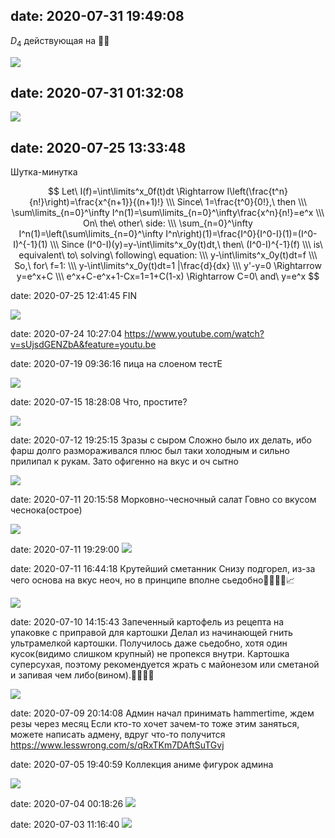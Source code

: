 ## date: 2020-07-31 19:49:08
$D_4$ действующая на 👌🏻

![](/blog/static/img/eE3z77jBV6U.jpg)

## date: 2020-07-31 01:32:08
![](/blog/static/img/0iGqsaZi2CY.jpg)

## date: 2020-07-25 13:33:48
Шутка-минутка

$$
Let\ I(f)=\int\limits^x_0f(t)dt \Rightarrow I\left(\frac{t^n}{n!}\right)=\frac{x^{n+1}}{(n+1)!} \\\
Since\ 1=\frac{t^0}{0!},\ then \\\
\sum\limits_{n=0}^\infty I^n(1)=\sum\limits_{n=0}^\infty\frac{x^n}{n!}=e^x \\\
On\ the\ other\ side: \\\
\sum_{n=0}^\infty I^n(1)=\left(\sum\limits_{n=0}^\infty I^n\right)(1)=\frac{I^0}{I^0-I}(1)=(I^0-I)^{-1}(1) \\\
Since (I^0-I)(y)=y-\int\limits^x_0y(t)dt,\ then\ (I^0-I)^{-1}(f) \\\
is\ equivalent\ to\ solving\ following\ equation: \\\
y-\int\limits^x_0y(t)dt=f \\\
So,\ for\ f=1: \\\
y-\int\limits^x_0y(t)dt=1 |\frac{d}{dx} \\\
y'-y=0 \Rightarrow y=e^x+C \\\
e^x+C-e^x+1-Cx=1=1+C(1-x) \Rightarrow C=0\ and\ y=e^x
$$

date: 2020-07-25 12:41:45
FIN

![](/blog/static/img/LqmznQAokoc.jpg)

date: 2020-07-24 10:27:04
https://www.youtube.com/watch?v=sUjsdGENZbA&feature=youtu.be

date: 2020-07-19 09:36:16
пица на слоеном тестЕ

![](/blog/static/img/8TAxd7Uq_rw.jpg)

date: 2020-07-15 18:28:08
Что, простите?

![](/blog/static/img/h68h5-Dyl-s.jpg)

date: 2020-07-12 19:25:15
Зразы с сыром
Сложно было их делать, ибо фарш долго размораживался плюс был таки холодным и сильно прилипал к рукам. Зато офигенно на вкус и оч сытно

![](/blog/static/img/fLHDs08by3s.jpg)

date: 2020-07-11 20:15:58
Морковно-чесночный салат
Говно со вкусом чеснока(острое)

![](/blog/static/img/QhVNu6lw7SU.jpg)

date: 2020-07-11 19:29:00
![](/blog/static/img/fPQs22ufDTo.jpg)

date: 2020-07-11 16:44:18
Крутейший сметанник
Снизу подгорел, из-за чего основа на вкус неоч, но в принципе вполне сьедобно👍🏻👉🏻📈

![](/blog/static/img/Xc4sl6jSrak.jpg)

date: 2020-07-10 14:15:43
Запеченный картофель из рецепта на упаковке с приправой для картошки
Делал из начинающей гнить ультрамелкой картошки. Получилось даже сьедобно, хотя один кусок(видимо слишком крупный) не пропекся внутри. Картошка суперсухая, поэтому рекомендуется жрать с майонезом или сметаной и запивая чем либо(вином).👍🏻🍓💋

![](/blog/static/img/F606o42hZ7o.jpg)

date: 2020-07-09 20:14:08
Админ начал принимать hammertime, ждем резы через месяц
Если кто-то хочет зачем-то тоже этим заняться, можете написать адмену, вдруг что-то получится
https://www.lesswrong.com/s/qRxTKm7DAftSuTGvj

date: 2020-07-05 19:40:59
Коллекция аниме фигурок админа

![](/blog/static/img/UFOeVdltNx4.jpg)

date: 2020-07-04 00:18:26
![](/blog/static/img/4Pfhfv69siY.jpg)

date: 2020-07-03 11:16:40
![](/blog/static/img/L4tTyXzUoa4.jpg)
